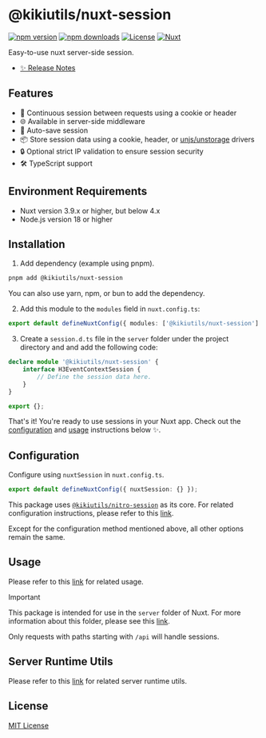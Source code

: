 # @kikiutils/nuxt-session

[![npm version][npm-version-src]][npm-version-href]
[![npm downloads][npm-downloads-src]][npm-downloads-href]
[![License][license-src]][license-href]
[![Nuxt][nuxt-src]][nuxt-href]

Easy-to-use nuxt server-side session.

- [✨ Release Notes](./CHANGELOG.md)

## Features

- 🔄 Continuous session between requests using a cookie or header
- 🌐 Available in server-side middleware
- 💾 Auto-save session
- 📦 Store session data using a cookie, header, or [unjs/unstorage](https://github.com/unjs/unstorage) drivers
- 🔒 Optional strict IP validation to ensure session security
- 🛠️ TypeScript support

## Environment Requirements

- Nuxt version 3.9.x or higher, but below 4.x
- Node.js version 18 or higher

## Installation

1. Add dependency (example using pnpm).

```bash
pnpm add @kikiutils/nuxt-session
```

You can also use yarn, npm, or bun to add the dependency.

2. Add this module to the `modules` field in `nuxt.config.ts`:

```typescript
export default defineNuxtConfig({ modules: ['@kikiutils/nuxt-session'] });
```

3. Create a `session.d.ts` file in the `server` folder under the project directory and and add the following code:

```typescript
declare module '@kikiutils/nuxt-session' {
    interface H3EventContextSession {
        // Define the session data here.
    }
}

export {};
```

That's it! You're ready to use sessions in your Nuxt app. Check out the [configuration](#configuration) and [usage](#usage) instructions below ✨.

## Configuration

Configure using `nuxtSession` in `nuxt.config.ts`.

```typescript
export default defineNuxtConfig({ nuxtSession: {} });
```

This package uses [`@kikiutils/nitro-session`](https://github.com/kikiutils/nitro-session) as its core. For related configuration instructions, please refer to this [link](https://github.com/kikiutils/nitro-session?tab=readme-ov-file#configuration).

Except for the configuration method mentioned above, all other options remain the same.

## Usage

Please refer to this [link](https://github.com/kikiutils/nitro-session?tab=readme-ov-file#usage) for related usage.

> [!IMPORTANT]
> This package is intended for use in the `server` folder of Nuxt. For more information about this folder, please see this [link](https://nuxt.com/docs/guide/directory-structure/server).
>
> Only requests with paths starting with `/api` will handle sessions.

## Server Runtime Utils

Please refer to this [link](https://github.com/kikiutils/nitro-session?tab=readme-ov-file#runtime-utils) for related server runtime utils.

## License

[MIT License](./LICENSE)

<!-- Badges -->
[npm-version-href]: https://npmjs.com/package/@kikiutils/nuxt-session
[npm-version-src]: https://img.shields.io/npm/v/@kikiutils/nuxt-session/latest.svg?style=flat&colorA=18181B&colorB=28CF8D

[npm-downloads-href]: https://npmjs.com/package/@kikiutils/nuxt-session
[npm-downloads-src]: https://img.shields.io/npm/dm/@kikiutils/nuxt-session.svg?style=flat&colorA=18181B&colorB=28CF8D

[license-href]: https://github.com/kikiutils/nuxt-session/blob/main/LICENSE
[license-src]: https://img.shields.io/npm/l/@kikiutils/nuxt-session.svg?style=flat&colorA=18181B&colorB=28CF8D

[nuxt-href]: https://nuxt.com
[nuxt-src]: https://img.shields.io/badge/Nuxt-18181B?logo=nuxt.js
